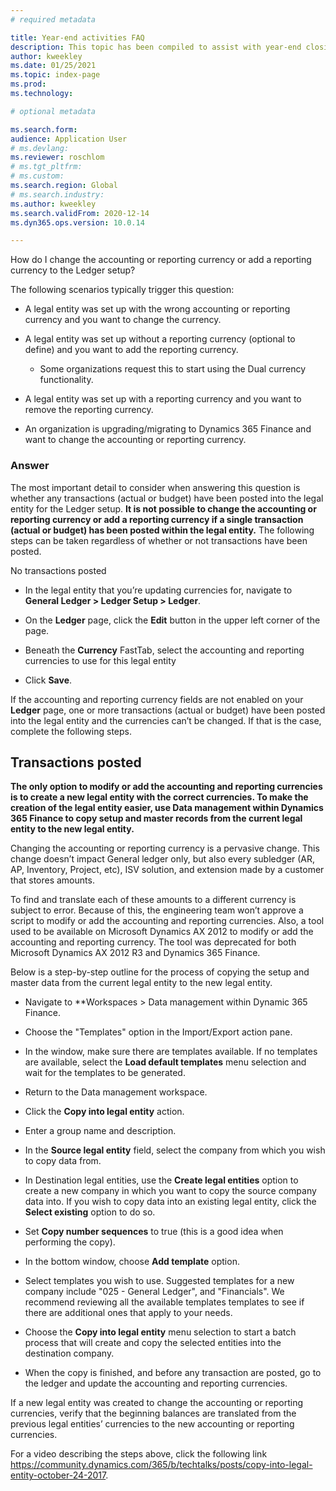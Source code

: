 ```yaml
---
# required metadata

title: Year-end activities FAQ 
description: This topic has been compiled to assist with year-end closing activities.
author: kweekley
ms.date: 01/25/2021
ms.topic: index-page
ms.prod: 
ms.technology: 

# optional metadata

ms.search.form: 
audience: Application User
# ms.devlang: 
ms.reviewer: roschlom
# ms.tgt_pltfrm: 
# ms.custom: 
ms.search.region: Global 
# ms.search.industry: 
ms.author: kweekley
ms.search.validFrom: 2020-12-14
ms.dyn365.ops.version: 10.0.14

---
```


How do I change the accounting or reporting currency or add a reporting currency to the Ledger setup?

The following scenarios typically trigger this question:

- A legal entity was set up with the wrong accounting or reporting currency and you want to change the currency.

- A legal entity was set up without a reporting currency (optional to define) and you want to add the reporting currency.

   - Some organizations request this to start using the Dual currency functionality.

- A legal entity was set up with a reporting currency and you want to remove the reporting currency.

- An organization is upgrading/migrating to Dynamics 365 Finance and want to change the accounting or reporting currency.

### Answer

The most important detail to consider when answering this question is whether any transactions (actual or budget) have been posted into the legal entity for the Ledger setup. **It is not possible to change the accounting or reporting currency or add a reporting currency if a single transaction (actual or budget) has been posted within the legal entity.**  The following steps can be taken regardless of whether or not transactions have been posted. 

No transactions posted

- In the legal entity that you’re updating currencies for, navigate to **General Ledger > Ledger Setup > Ledger**.

- On the **Ledger** page, click the **Edit** button in the upper left corner of the page.

- Beneath the **Currency** FastTab, select the accounting and reporting currencies to use for this legal entity

- Click **Save**.

If the accounting and reporting currency fields are not enabled on your **Ledger** page, one or more transactions (actual or budget) have been posted into the legal entity and the currencies can’t be changed. If that is the case, complete the following steps.


## Transactions posted

**The only option to modify or add the accounting and reporting currencies is to create a new legal entity with the correct currencies.  To make the creation of the legal entity easier, use Data management within Dynamics 365 Finance to copy setup and master records from the current legal entity to the new legal entity.** 

Changing the accounting or reporting currency is a pervasive change. This change doesn’t impact General ledger only, but also every subledger (AR, AP, Inventory, Project, etc), ISV solution, and extension made by a customer that stores amounts.   

To find and translate each of these amounts to a different currency is subject to error.  Because of this, the engineering team won’t approve a script to modify or add the accounting and reporting currencies.  Also, a tool used to be available on Microsoft Dynamics AX 2012 to modify or add the accounting and reporting currency.  The tool was deprecated for both Microsoft Dynamics AX 2012 R3 and Dynamics 365 Finance. 

Below is a step-by-step outline for the process of copying the setup and master data from the current legal entity to the new legal entity.

- Navigate to **Workspaces > Data management within Dynamic 365 Finance.

- Choose the "Templates" option in the Import/Export action pane.

- In the window, make sure there are templates available. If no templates are available, select the **Load default templates** menu selection and wait for the templates to be generated.

- Return to the Data management workspace.

- Click the **Copy into legal entity** action.

- Enter a group name and description.

- In the **Source legal entity** field, select the company from which you wish to copy data from.

- In Destination legal entities, use the **Create legal entities** option to create a new company in which you want to copy the source company data into. If you wish to copy data into an existing legal entity, click the **Select existing** option to do so.

- Set **Copy number sequences** to true (this is a good idea when performing the copy).

- In the bottom window, choose **Add template** option. 

- Select templates you wish to use. Suggested templates for a new company include "025 - General Ledger", and "Financials". We recommend reviewing all the available templates templates to see if there are additional ones that apply to your needs.

- Choose the **Copy into legal entity** menu selection to start a batch process that will create and copy the selected entities into the destination company.

- When the copy is finished, and before any transaction are posted, go to the ledger and update the accounting and reporting currencies.

If a new legal entity was created to change the accounting or reporting currencies, verify that the beginning balances are translated from the previous legal entities’ currencies to the new accounting or reporting currencies.

For a video describing the steps above, click the following link https://community.dynamics.com/365/b/techtalks/posts/copy-into-legal-entity-october-24-2017.

